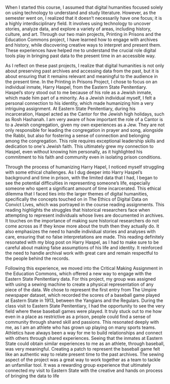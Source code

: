 When I started this course, I assumed that digital humanities focused solely on using technology to understand and study literature. However, as the semester went on, I realized that it doesn’t necessarily have one focus; it is a highly interdisciplinary field. It involves using technology to uncover stories, analyze data, and explore a variety of areas, including history, culture, and art. Through our two main projects, Printing in Prisons and the Education Commons project, I have learned how to engage with archives and history, while discovering creative ways to interpret and present them. These experiences have helped me to understand the crucial role digital tools play in bringing past data to the present time in an accessible way. 

As I reflect on these past projects, I realize that digital humanities is not only about preserving past archives and accessing data from the past, but it is about ensuring that it remains relevant and meaningful to the audience in the present time. In the Printing in Prisons Project, I chose to focus on an individual inmate, Harry Haspel, from the Eastern State Penitentiary. Haspel’s story stood out to me because of his role as a Jewish inmate, which made him part of a minority. As a Jewish individual myself, I felt a personal connection to his identity, which made humanizing him a very intriguing assignment. At Eastern State Penitentiary, during his incarceration, Haspel acted as the Cantor for the Jewish high holidays, such as Rosh Hashanah. I am very aware of how important the role of a Cantor is to a Jewish congregation, given my own experiences as a Jew. They are not only responsible for leading the congregation in prayer and song, alongside the Rabbi, but also for fostering a sense of connection and belonging among the congregation. This role requires exceptional leadership skills and dedication to one's Jewish faith. This ultimately grew my connection to Haspel, even without knowing him personally, as it highlighted his commitment to his faith and community even in isolating prison conditions. 

Through the process of humanizing Harry Hapel, I noticed myself struggling with some ethical challenges. As I dug deeper into Harry Haspel’s background and time in prison, with the limited data that I had, I began to see the potential difficulties in representing someone’s life, especially someone who spent a significant amount of time incarcerated. This ethical dilemma that I faced ties into the larger themes of digital humanities, specifically the concepts touched on in The Ethics of Digital Data on Convict Lives, which was portrayed in the course reading assignments. This reading highlights the struggles that historical researchers face when attempting to represent individuals whose lives are documented in archives. It touches on the importance of making sure historical researchers do not come across as if they know more about the truth then they actually do. It also emphasizes the need to handle individual stories and analyses with care, ensuring that no false interpretations are made. This reading definitely resonated with my blog post on Harry Haspel, as I had to make sure to be careful about making false assumptions of his life and identity. It reinforced the need to handle archival work with great care and remain respectful to the people behind the records. 

Following this experience, we moved into the Critical Making Assignment in the Education Commons, which offered a new way to engage with the Eastern State Penitentiary data. For this project, my group was assigned with using a sewing machine to create a physical representation of any piece of the data. We chose to represent the first entry from The Umpire newspaper dataset, which recorded the scores of a baseball game played at Eastern State in 1913, between the Yangians and the Regulars. During the class visit to Eastern State Penitentiary, I had the opportunity to see the very field where these baseball games were played. It truly stuck out to me how even in a place as restrictive as a prison, people could find a sense of community through shared skill and passions. This resonated deeply with me, as I am an athlete who has grown up playing on many sports teams. Athletics have always been a way for me to build relationships and connect with others through shared experiences. Seeing that the inmates at Eastern State could obtain similar experiences to me as an athlete, through baseball, was very meaningful. Creating a patch to represent the baseball game felt like an authentic way to relate present time to the past archives. The sewing aspect of the project was a great way to work together as a team to tackle an unfamiliar tool. It was a rewarding group experience that ultimately connected my visit to Eastern State with the creative and hands on process of bringing the data to life


